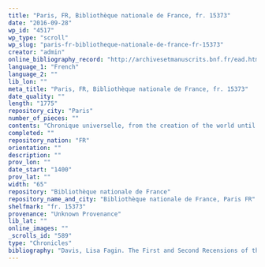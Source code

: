 ```yaml
---
title: "Paris, FR, Bibliothèque nationale de France, fr. 15373"
date: "2016-09-28"
wp_id: "4517"
wp_type: "scroll"
wp_slug: "paris-fr-bibliotheque-nationale-de-france-fr-15373"
creator: "admin"
online_bibliography_record: "http://archivesetmanuscrits.bnf.fr/ead.html?id=FRBNFEAD000045833#FRBNFEAD000045833_e0000033"
language_1: "French"
language_2: ""
lib_lon: ""
meta_title: "Paris, FR, Bibliothèque nationale de France, fr. 15373"
date_quality: ""
length: "1775"
repository_city: "Paris"
number_of_pieces: ""
contents: "Chronique universelle, from the creation of the world until the end of the reign of Charles VII."
completed: ""
repository_nation: "FR"
orientation: ""
description: ""
prov_lon: ""
date_start: "1400"
prov_lat: ""
width: "65"
repository: "Bibliothèque nationale de France"
repository_name_and_city: "Bibliothèque nationale de France, Paris FR"
shelfmark: "fr. 15373"
provenance: "Unknown Provenance"
lib_lat: ""
online_images: ""
_scrolls_id: "589"
type: "Chronicles"
bibliography: "Davis, Lisa Fagin. The First and Second Recensions of the Chronique Anonyme Universelle: Houghton MS Typ 41 and MS Fr 49. Cambridge, MA: Harvard University, 2009."
---
```



